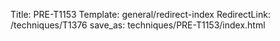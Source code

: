 Title: PRE-T1153
Template: general/redirect-index
RedirectLink: /techniques/T1376
save_as: techniques/PRE-T1153/index.html
